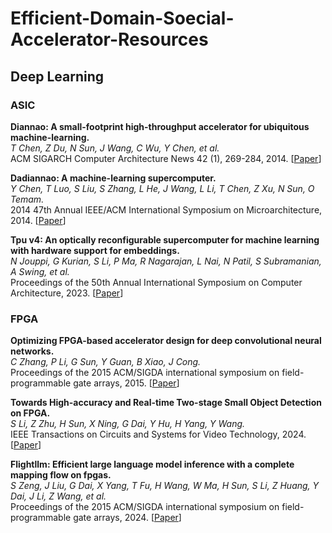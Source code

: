 # Efficient-Domain-Soecial-Accelerator-Resources

## Deep Learning

### ASIC

**Diannao: A small-footprint high-throughput accelerator for ubiquitous machine-learning.**<br>
*T Chen, Z Du, N Sun, J Wang, C Wu, Y Chen, et al.*<br>
ACM SIGARCH Computer Architecture News 42 (1), 269-284, 2014.
[[Paper](https://courses.e-ce.uth.gr/CE432/voh0hmata/bibliographic%20project/papers1/asplos2014%20-%20Chen%20et%20al%20-%20DianNao%20-%20A%20Small-Footprint%20High-Throughput%20Accelerator%20for%20Ubiquitous%20Machine-Learning.pdf)]

**Dadiannao: A machine-learning supercomputer.**<br>
*Y Chen, T Luo, S Liu, S Zhang, L He, J Wang, L Li, T Chen, Z Xu, N Sun, O Temam.*<br>
2014 47th Annual IEEE/ACM International Symposium on Microarchitecture, 2014.
[[Paper](https://pages.saclay.inria.fr/olivier.temam/files/eval/supercomputer.pdf)]

**Tpu v4: An optically reconfigurable supercomputer for machine learning with hardware support for embeddings.**<br>
*N Jouppi, G Kurian, S Li, P Ma, R Nagarajan, L Nai, N Patil, S Subramanian, A Swing, et al.*<br>
Proceedings of the 50th Annual International Symposium on Computer Architecture, 2023.
[[Paper](https://dl.acm.org/doi/pdf/10.1145/3579371.3589350)]

### FPGA

**Optimizing FPGA-based accelerator design for deep convolutional neural networks.**<br>
*C Zhang, P Li, G Sun, Y Guan, B Xiao, J Cong.*<br>
Proceedings of the 2015 ACM/SIGDA international symposium on field-programmable gate arrays, 2015.
[[Paper](https://iceory.github.io/2018/04/25/fpga-based-cnn/FPGA-BASED-CNN.pdf)]

**Towards High-accuracy and Real-time Two-stage Small Object Detection on FPGA.**<br>
*S Li, Z Zhu, H Sun, X Ning, G Dai, Y Hu, H Yang, Y Wang.*<br>
IEEE Transactions on Circuits and Systems for Video Technology, 2024.
[[Paper](https://dai.sjtu.edu.cn/my_file/pdf/0f3320ec-4c17-4001-b7a9-3b0eb1996b0d.pdf)]

**Flightllm: Efficient large language model inference with a complete mapping flow on fpgas.**<br>
*S Zeng, J Liu, G Dai, X Yang, T Fu, H Wang, W Ma, H Sun, S Li, Z Huang, Y Dai, J Li, Z Wang, et al.*<br>
Proceedings of the 2015 ACM/SIGDA international symposium on field-programmable gate arrays, 2024.
[[Paper](https://dl.acm.org/doi/pdf/10.1145/3626202.3637562)]
